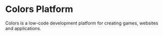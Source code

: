 # Colors Platform

Colors is a low-code development platform for creating games, websites and applications.
